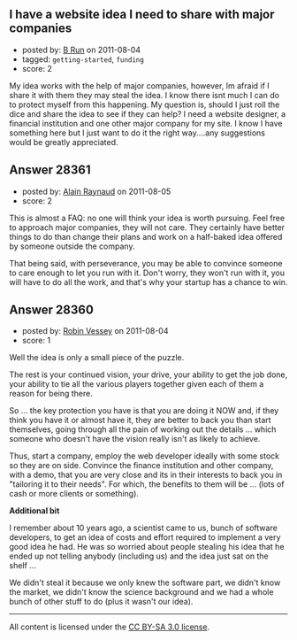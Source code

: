 ## I have a website idea I need to share with major companies

- posted by: [B Run](https://stackexchange.com/users/-1/12466-b-run) on 2011-08-04
- tagged: `getting-started`, `funding`
- score: 2

My idea works with the help of major companies, however, Im afraid if I share it with them they may steal the idea.  I know there isnt much I can do to protect myself from this happening.  My question is, should I just roll the dice and share the idea to see if they can help?  I need a website designer, a financial institution and one other major company for my site.  I know I have something here but I just want to do it the right way....any suggestions would be greatly appreciated.


## Answer 28361

- posted by: [Alain Raynaud](https://stackexchange.com/users/-1/502-alain-raynaud) on 2011-08-05
- score: 2

This is almost a FAQ: no one will think your idea is worth pursuing. Feel free to approach major companies, they will not care. They certainly have better things to do than change their plans and work on a half-baked idea offered by someone outside the company.

That being said, with perseverance, you may be able to convince someone to care enough to let you run with it. Don't worry, they won't run with it, you will have to do all the work, and that's why your startup has a chance to win.


## Answer 28360

- posted by: [Robin Vessey](https://stackexchange.com/users/-1/984-robin-vessey) on 2011-08-04
- score: 1

Well the idea is only a small piece of the puzzle. 

The rest is your continued vision, your drive, your ability to get the job done, your ability to tie all the various players together given each of them a reason for being there.

So ... the key protection you have is that you are doing it NOW and, if they think you have it or almost have it, they are better to back you than start themselves, going through all the pain of working out the details ... which someone who doesn't have the vision really isn't as likely to achieve.

Thus, start a company, employ the web developer ideally with some stock so they are on side. Convince the finance institution and other company,  with a demo, that you are very close and its in their interests to back you in "tailoring it to their needs". For which, the benefits to them will be ... (lots of cash or more clients or something).

**Additional bit**

I remember about 10 years ago, a scientist came to us, bunch of software developers, to get an idea of costs and effort required to implement a very good idea he had. He was so worried about people stealing his idea that he ended up not telling anybody (including us) and the idea just sat on the shelf ... 

We didn't steal it because we only knew the software part, we didn't know the market, we didn't know the science background and we had a whole bunch of other stuff to do (plus it wasn't our idea).



---

All content is licensed under the [CC BY-SA 3.0 license](https://creativecommons.org/licenses/by-sa/3.0/).

